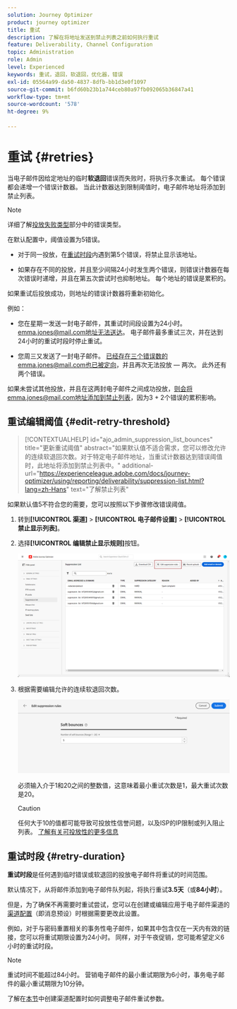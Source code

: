 ```yaml
---
solution: Journey Optimizer
product: journey optimizer
title: 重试
description: 了解在将地址发送到禁止列表之前如何执行重试
feature: Deliverability, Channel Configuration
topic: Administration
role: Admin
level: Experienced
keywords: 重试，退回，软退回，优化器，错误
exl-id: 05564a99-da50-4837-8dfb-bb1d3e0f1097
source-git-commit: b6fd60b23b1a744ceb80a97fb092065b36847a41
workflow-type: tm+mt
source-wordcount: '578'
ht-degree: 9%

---
```


# 重试 {#retries}

当电子邮件因给定地址的临时&#x200B;**软退回**&#x200B;错误而失败时，将执行多次重试。 每个错误都会递增一个错误计数器。 当此计数器达到限制阈值时，电子邮件地址将添加到禁止列表。

>[!NOTE]
>
>详细了解[投放失败类型](../reports/suppression-list.md#delivery-failures)部分中的错误类型。

在默认配置中，阈值设置为5错误。

* 对于同一投放，在[重试时段](#retry-duration)内遇到第5个错误，将禁止显示该地址。

* 如果存在不同的投放，并且至少间隔24小时发生两个错误，则错误计数器在每次错误时递增，并且在第五次尝试时也抑制地址。 每个地址的错误是累积的。

如果重试后投放成功，则地址的错误计数器将重新初始化。

例如：

* 您在星期一发送一封电子邮件，其重试时间段设置为24小时。 emma.jones@mail.com地址无法送达。 电子邮件最多重试三次，并在达到24小时的重试时段时停止重试。

* 您周三又发送了一封电子邮件。 已经存在三个错误数的emma.jones@mail.com也已被定向，并且再次无法投放 — 两次。 此外还有两个错误。

如果未尝试其他投放，并且在这两封电子邮件之间成功投放，则会将emma.jones@mail.com地址添加到禁止列表，因为3 + 2个错误的累积影响。

## 重试编辑阈值 {#edit-retry-threshold}

>[!CONTEXTUALHELP]
>id="ajo_admin_suppression_list_bounces"
>title="更新重试阈值"
>abstract="如果默认值不适合需求，您可以修改允许的连续软退回次数。对于特定电子邮件地址，当重试计数器达到错误阈值时，此地址将添加到禁止列表中。"
>additional-url="https://experienceleague.adobe.com/docs/journey-optimizer/using/reporting/deliverability/suppression-list.html?lang=zh-Hans" text="了解禁止列表"

如果默认值5不符合您的需要，您可以按照以下步骤修改错误阈值。

1. 转到&#x200B;**[!UICONTROL 渠道]** > **[!UICONTROL 电子邮件设置]** > **[!UICONTROL 禁止显示列表]**。

1. 选择&#x200B;**[!UICONTROL 编辑禁止显示规则]**&#x200B;按钮。

   ![](assets/suppression-list-edit-retries.png)

1. 根据需要编辑允许的连续软退回次数。

   ![](assets/suppression-list-edit-soft-bounces.png)

   必须输入介于1和20之间的整数值，这意味着最小重试次数是1，最大重试次数是20。

   >[!CAUTION]
   >
   >任何大于10的值都可能导致可投放性信誉问题，以及ISP的IP限制或列入阻止列表。 [了解有关可投放性的更多信息](../reports/deliverability.md)

## 重试时段 {#retry-duration}

**重试时段**&#x200B;是任何遇到临时错误或软退回的投放电子邮件将重试的时间范围。

默认情况下，从将邮件添加到电子邮件队列起，将执行重试&#x200B;**3.5天**（或&#x200B;**84小时**）。

但是，为了确保不再需要时重试尝试，您可以在创建或编辑应用于电子邮件渠道的[渠道配置](channel-surfaces.md)（即消息预设）时根据需要更改此设置。

例如，对于与密码重置相关的事务性电子邮件，如果其中包含仅在一天内有效的链接，您可以将重试期限设置为24小时。 同样，对于午夜促销，您可能希望定义6小时的重试时段。

>[!NOTE]
>
>重试时间不能超过84小时。 营销电子邮件的最小重试期限为6小时，事务电子邮件的最小重试期限为10分钟。

了解在[本节](../email/email-settings.md#email-retry)中创建渠道配置时如何调整电子邮件重试参数。

